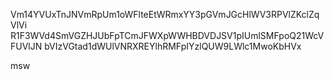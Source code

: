 Vm14YVUxTnJNVmRpUm1oWFlteEtWRmxYY3pGVmJGcHlWV3RPVlZKclZqVlVi
R1F3WVd4SmVGZHJUbFpTCmJFWXpWWHBDVDJSV1pIUmlSMFpoQ21WcVFUVlJN
bVIzVGtad1dWUlVNRXREYlhRMFpIYzlQUW9LWlc1MwoKbHVx

msw